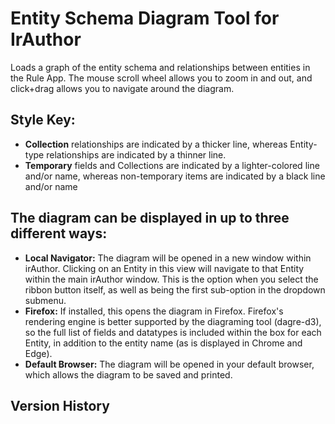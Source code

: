 # Entity Schema Diagram Tool for IrAuthor
Loads a graph of the entity schema and relationships between entities in the Rule App.  The mouse scroll wheel allows you to zoom in and out, and click+drag allows you to navigate around the diagram.

## Style Key:
* **Collection** relationships are indicated by a thicker line, whereas Entity-type relationships are indicated by a thinner line.
* **Temporary** fields and Collections are indicated by a lighter-colored line and/or name, whereas non-temporary items are indicated by a black line and/or name

## The diagram can be displayed in up to three different ways:
* **Local Navigator:** The diagram will be opened in a new window within irAuthor.  Clicking on an Entity in this view will navigate to that Entity within the main irAuthor window. This is the option when you select the ribbon button itself, as well as being the first sub-option in the dropdown submenu.
* **Firefox:** If installed, this opens the diagram in Firefox.  Firefox's rendering engine is better supported by the diagraming tool (dagre-d3), so the full list of fields and datatypes is included within the box for each Entity, in addition to the entity name (as is displayed in Chrome and Edge).
* **Default Browser:** The diagram will be opened in your default browser, which allows the diagram to be saved and printed.

## Version History
